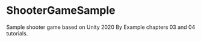 # ShooterGameSample
Sample shooter game based on Unity 2020 By Example chapters 03 and 04 tutorials.
